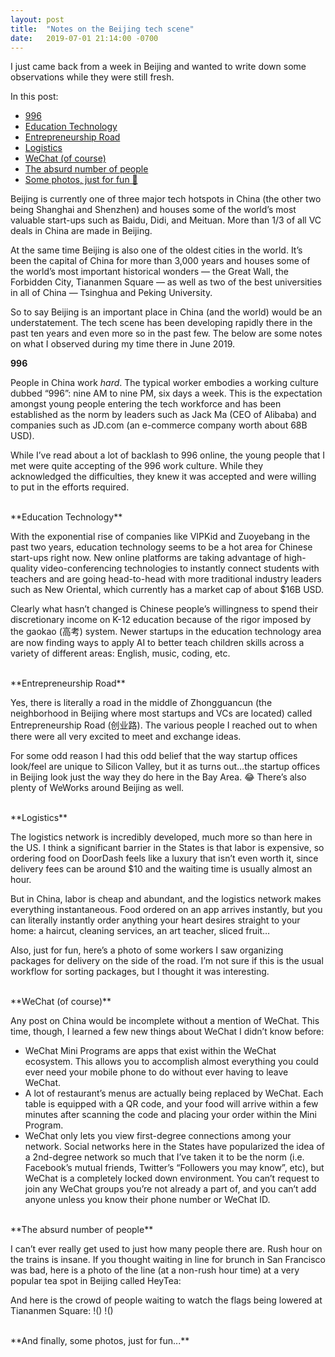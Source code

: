 ```yaml
---
layout: post
title:  "Notes on the Beijing tech scene"
date:   2019-07-01 21:14:00 -0700
---
```


I just came back from a week in Beijing and wanted to write down some observations while they were still fresh.

In this post: 
* [996](#996)
* [Education Technology](#edtech)
* [Entrepreneurship Road](#chuangye)
* [Logistics](#logistics)
* [WeChat (of course)](#wechat)
* [The absurd number of people](#people)
* [Some photos, just for fun 🙂](#photos)

Beijing is currently one of three major tech hotspots in China (the other two being Shanghai and Shenzhen) and houses some of the world’s most valuable start-ups such as Baidu, Didi, and Meituan. More than 1/3 of all VC deals in China are made in Beijing. 

At the same time Beijing is also one of the oldest cities in the world. It’s been the capital of China for more than 3,000 years and houses some of the world’s most important historical wonders — the Great Wall, the Forbidden City, Tiananmen Square — as well as two of the best universities in all of China — Tsinghua and Peking University. 

So to say Beijing is an important place in China (and the world) would be an understatement. The tech scene has been developing rapidly there in the past ten years and even more so in the past few. The below are some notes on what I observed during my time there in June 2019. 


<a name="996"></a> **996** 

People in China work _hard_. The typical worker embodies a working culture dubbed “996”: nine AM to nine PM, six days a week. This is the expectation amongst young people entering the tech workforce and has been established as the norm by leaders such as Jack Ma (CEO of Alibaba) and companies such as JD.com (an e-commerce company worth about 68B USD). 

While I’ve read about a lot of backlash to 996 online, the young people that I met were quite accepting of the 996 work culture. While they acknowledged the difficulties, they knew it was accepted and were willing to put in the efforts required. 

<br/>
<a name="edtech"></a> **Education Technology**

With the exponential rise of companies like VIPKid and Zuoyebang in the past two years, education technology seems to be a hot area for Chinese start-ups right now. New online platforms are taking advantage of high-quality video-conferencing technologies to instantly connect students with teachers and are going head-to-head with more traditional industry leaders such as New Oriental, which currently has a market cap of about $16B USD. 

Clearly what hasn’t changed is Chinese people’s willingness to spend their discretionary income on K-12 education because of the rigor imposed by the gaokao (高考) system. Newer startups in the education technology area are now finding ways to apply AI to better teach children skills across a variety of different areas: English, music, coding, etc. 

<br/>
<a name="chuangye"></a> **Entrepreneurship Road**

Yes, there is literally a road in the middle of Zhongguancun (the neighborhood in Beijing where most startups and VCs are located) called Entrepreneurship Road (创业路). The various people I reached out to when there were all very excited to meet and exchange ideas.

For some odd reason I had this odd belief that the way startup offices look/feel are unique to Silicon Valley, but it as turns out…the startup offices in Beijing look just the way they do here in the Bay Area. 😂 There’s also plenty of WeWorks around Beijing as well. 

<br/>
<a name="logistics"></a> **Logistics**

The logistics network is incredibly developed, much more so than here in the US. I think a significant barrier in the States is that labor is expensive, so ordering food on DoorDash feels like a luxury that isn’t even worth it, since delivery fees can be around $10 and the waiting time is usually almost an hour. 

But in China, labor is cheap and abundant, and the logistics network makes everything instantaneous. Food ordered on an app arrives instantly, but you can literally instantly order anything your heart desires straight to your home: a haircut, cleaning services, an art teacher, sliced fruit… 

Also, just for fun, here’s a photo of some workers I saw organizing packages for delivery on the side of the road. I’m not sure if this is the usual workflow for sorting packages, but I thought it was interesting. 

<br/>
<a name="wechat"></a> **WeChat (of course)**

Any post on China would be incomplete without a mention of WeChat. This time, though, I learned a few new things about WeChat I didn’t know before: 
* WeChat Mini Programs are apps that exist within the WeChat ecosystem. This allows you to accomplish almost everything you could ever need your mobile phone to do without ever having to leave WeChat.
* A lot of restaurant’s menus are actually being replaced by WeChat. Each table is equipped with a QR code, and your food will arrive within a few minutes after scanning the code and placing your order within the Mini Program. 
* WeChat only lets you view first-degree connections among your network. Social networks here in the States have popularized the idea of a 2nd-degree network so much that I’ve taken it to be the norm (i.e. Facebook’s mutual friends, Twitter’s “Followers you may know”, etc), but WeChat is a completely locked down environment. You can’t request to join any WeChat groups you’re not already a part of, and you can’t add anyone unless you know their phone number or WeChat ID. 

<br/>
<a name="people"></a> **The absurd number of people**

I can’t ever really get used to just how many people there are. Rush hour on the trains is insane. If you thought waiting in line for brunch in San Francisco was bad, here is a photo of the line (at a non-rush hour time) at a very popular tea spot in Beijing called HeyTea: 

And here is the crowd of people waiting to watch the flags being lowered at Tiananmen Square: 
!()
!()

<br/>
<a name="photos"></a> **And finally, some photos, just for fun...**
